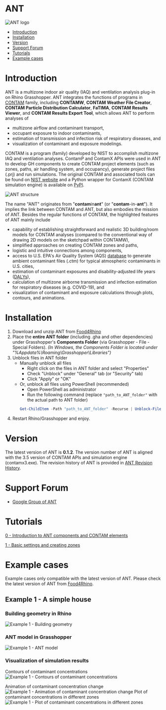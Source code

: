 # ANT
 ![ANT logo](logo/banner.png)
 
<!--ts-->
 - [Introduction](#introduction)
 - [Installation](#installation)
 - [Version](#version)
 - [Support Forum](#support-forum)
 - [Tutorials](#tutorials)
 - [Example cases](#example-cases)
<!--te-->

# Introduction
ANT is a multizone indoor air quality (IAQ) and ventilation analysis plug-in on Rhino Grasshopper. ANT integrates the functions of programs in [CONTAM](https://www.nist.gov/el/energy-and-environment-division-73200/nist-multizone-modeling/software) family, including **CONTAMW**, **CONTAM Weather File Creator**, **CONTAM Particle Distribution Calculator**, **FaTIMA**, **CONTAM Results Viewer**, and **CONTAM Results Export Tool**, which allows ANT to perform analyses of 
 - multizone airflow and contaminant transport, 
 - occupant exposure to indoor contaminants,
 - estimation of transmission and infection risk of respiratory diseases, and
 - visualization of contaminant and exposure modelings.

CONTAM is a program (family) developed by NIST to accomplish multizone IAQ and ventilation analyses. ContamP and ContamX APIs were used in ANT to develop GH components to create CONTAM project elements (such as zones, paths, air handling system, and occupancy), generate project files (.prj) and run simulations. The original CONTAM and associated tools can be found on [NIST website](https://www.nist.gov/el/energy-and-environment-division-73200/nist-multizone-modeling/software) and a Python wrapper for ContamX (CONTAM simulation engine) is available on [PyPI](https://pypi.org/project/contamxpy/).

 ![ANT structure](examples/Example_1/img/structure.png)

The name "ANT" originates from "**contam**in**ant**" (or "**contam**-in-**ant**"). It implies the link between CONTAM and ANT, but also embodies the mission of ANT. Besides the regular functions of CONTAM, the highlighted features of ANT mainly include
 - capability of establishing straightforward and realistic 3D building/room models for CONTAM analyses (compared to the conventional way of drawing 2D models on the sketchpad within CONTAMW),
 - simplified approaches on creating CONTAM zones and paths,
 - logistic and intuitive connections among components,
 - access to U.S. EPA's Air Quality System (AQS) [database](https://aqs.epa.gov/aqsweb/documents/data_api.html) to generate ambient contaminant files (.ctm) for typical atmospheric contaminants in U.S. cities,
 - estimation of contaminant exposures and disability-adjusted life years ([DALYs](https://doi.org/10.1897/2004-007R.1)),
 - calculation of multizone airborne transmission and infection estimation for respiratory diseases (e.g. COVID-19), and
 - visualization of contaminant and exposure calculations through plots, contours, and animations. 

# Installation
1. Download and unzip ANT from [Food4Rhino](https://www.food4rhino.com/en/app/ant) 
2. Place the **entire ANT folder** (including .gha and other dependencies) under Grasshopper's **Components Folder** (via Grasshopper - File - Special Folders). *(In Windows, the Components Folder is located under "%Appdata%\Roaming\Grasshopper\Libraries")*
3. Unblock files in ANT folder 
    - Manually unblock all files
        - Right click on the files in ANT folder and select "Properties"
        - Check "Unblock" under "General" tab (or "Security" tab)
        - Click "Apply" or "OK"
    - Or, unblock all files using PowerShell (recommended)
        - Open PowerShell as administrator
        - Run the following command (replace `"path_to_ANT_folder"` with the actual path to ANT folder)
        ```powershell
        Get-ChildItem -Path "path_to_ANT_folder" -Recurse | Unblock-File
        ```
4. Restart Rhino/Grasshopper and enjoy.

# Version
The latest version of ANT is **0.1.2**. The version number of ANT is aligned with the 3.5 version of CONTAM APIs and simulation engine (contamx3.exe). The revision history of ANT is provided in [ANT Revision History](./ANT%20Revision%20History.md).

# Support Forum
 - [Google Group of ANT](https://groups.google.com/g/contam-ant)

# Tutorials
[0 - Introduction to ANT components and CONTAM elements](./tutorials/0%20-%20Introduction%20to%20ANT%20components%20and%20CONTAM%20elements.md)

[1 - Basic settings and creating zones](./tutorials/1%20-%20Basic%20settings%20and%20creating%20zones.md)

# Example cases
Example cases only compatible with the latest version of ANT. Please check the latest version of ANT from [Food4Rhino](https://www.food4rhino.com/en/app/ant).
## Example 1 - A simple house
### Building geometry in Rhino
![Example 1 - Building geometry](./examples/Example_1/img/geometry_w_bkg.png)

### ANT model in Grasshopper
![Example 1 - ANT model](./examples/Example_1/img/screenshot%20-%20ANT%202.png)

### Visualization of simulation results
Contours of contaminant concentrations
![Example 1 - Contours of contaminant concentrations](./examples/Example_1/img/contour_2.png)
<!--3D contours of contaminant concentrations
![Example 1 - 3D contours of contaminant concentrations](./examples/Example_1/img/contour_1.png)-->
Animation of contaminant concentration change
![Example 1 - Animation of contaminant concentration change](./examples/Example_1/img/animation.gif)
Plot of contaminant concentrations in different zones
![Example 1 - Plot of contaminant concentrations in different zones](./examples/Example_1/img/plot_3.png)